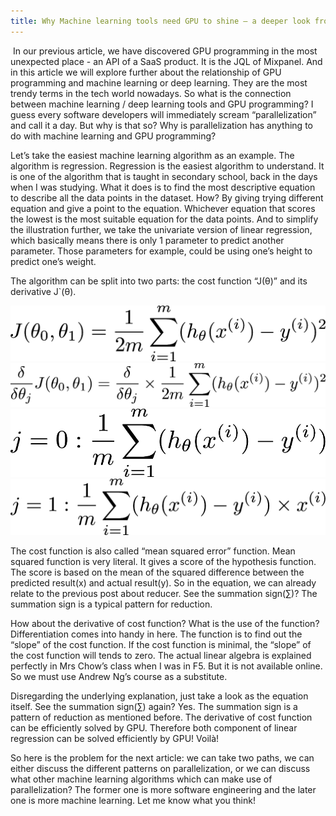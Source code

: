 ```yaml
---
title: Why Machine learning tools need GPU to shine — a deeper look from software perspective
---
```

 In our previous article, we have discovered GPU programming in the most unexpected place - an API of a SaaS product. It is the JQL of Mixpanel. And in this article we will explore further about the relationship of GPU programming and machine learning or deep learning. They are the most trendy terms in the tech world nowadays. So what is the connection between machine learning / deep learning tools and GPU programming? I guess every software developers will immediately scream “parallelization” and call it a day. But why is that so? Why is parallelization has anything to do with machine learning and GPU programming?

Let’s take the easiest machine learning algorithm as an example. The algorithm is regression. Regression is the easiest algorithm to understand. It is one of the algorithm that is taught in secondary school, back in the days when I was studying. What it does is to find the most descriptive equation to describe all the data points in the dataset. How? By giving trying different equation and give a point to the equation. Whichever equation that scores the lowest is the most suitable equation for the data points. And to simplify the illustration further, we take the univariate version of linear regression, which basically means there is only 1 parameter to predict another parameter. Those parameters for example, could be using one’s height to predict one’s weight. 

The algorithm can be split into two parts: the cost function “J(&theta;)” and its derivative J`(&theta;).

<img class="center" src="/assets/images/2017-03-08-why-ml-need-gpu/cost-fx.gif"/>
<img class="center" src="/assets/images/2017-03-08-why-ml-need-gpu/d-cost-fx.gif"/>
<img class="center" src="/assets/images/2017-03-08-why-ml-need-gpu/d-cost-fx-j0.gif"/>
<img class="center" src="/assets/images/2017-03-08-why-ml-need-gpu/d-cost-fx-j1.gif"/>

The cost function is also called “mean squared error” function. Mean squared function is very literal. It gives a score of the hypothesis function. The score is based on the mean of the squared difference between the predicted result(x) and actual result(y). So in the equation, we can already relate to the previous post about reducer. See the summation sign(&sum;)? The summation sign is a typical pattern for reduction.

How about the derivative of cost function? What is the use of the function? Differentiation comes into handy in here. The function is to find out the “slope” of the cost function. If the cost function is minimal, the “slope” of the cost function will tends to zero. The actual linear algebra is explained perfectly in Mrs Chow’s class when I was in F5. But it is not available online. So we must use Andrew Ng’s course as a substitute.

Disregarding the underlying explanation, just take a look as the equation itself. See the summation sign(∑) again? Yes. The summation sign is a pattern of reduction as mentioned before. The derivative of cost function can be efficiently solved by GPU. Therefore both component of linear regression can be solved efficiently by GPU! Voilà!

So here is the problem for the next article: we can take two paths, we can either discuss the different patterns on parallelization, or we can discuss what other machine learning algorithms which can make use of parallelization? The former one is more software engineering and the later one is more machine learning. Let me know what you think!